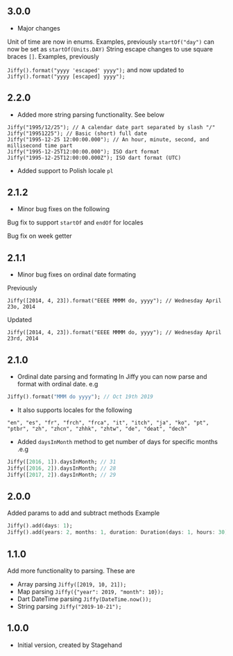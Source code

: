 ## 3.0.0

- Major changes

Unit of time are now in enums. Examples, previously `startOf("day")` can now be set as `startOf(Units.DAY)`
String escape changes to use square braces `[]`. Examples, previously
 
`Jiffy().format("yyyy 'escaped' yyyy");` and now updated to `Jiffy().format("yyyy [escaped] yyyy");`


## 2.2.0

- Added more string parsing functionality. See below

```
Jiffy("1995/12/25"); // A calendar date part separated by slash "/"
Jiffy("19951225"); // Basic (short) full date
Jiffy("1995-12-25 12:00:00.000"); // An hour, minute, second, and millisecond time part
Jiffy("1995-12-25T12:00:00.000"); ISO dart format
Jiffy("1995-12-25T12:00:00.000Z"); ISO dart format (UTC)
```

- Added support to Polish locale `pl`

## 2.1.2

- Minor bug fixes on the following

Bug fix to support `startOf` and `endOf` for locales

Bug fix on week getter

## 2.1.1

- Minor bug fixes on ordinal date formating

Previously

`Jiffy([2014, 4, 23]).format("EEEE MMMM do, yyyy"); // Wednesday April 23o, 2014`

Updated

`Jiffy([2014, 4, 23]).format("EEEE MMMM do, yyyy"); // Wednesday April 23rd, 2014`

## 2.1.0

- Ordinal date parsing and formating
In Jiffy you can now parse and format with ordinal date. e.g
```dart
Jiffy().format("MMM do yyyy"); // Oct 19th 2019
```
- It also supports locales for the following

`"en", "es", "fr", "frch", "frca", "it", "itch", "ja", "ko", "pt", "ptbr", "zh", "zhcn", "zhhk", "zhtw", "de", "deat", "dech"`

- Added `daysInMonth` method to get number of days for specific months .e.g
```dart
Jiffy([2016, 1]).daysInMonth; // 31
Jiffy([2016, 2]).daysInMonth; // 28
Jiffy([2017, 2]).daysInMonth; // 29
```

## 2.0.0

Added params to add and subtract methods
Example
```dart
Jiffy().add(days: 1);
Jiffy().add(years: 2, months: 1, duration: Duration(days: 1, hours: 30));
```

## 1.1.0

Add more functionality to parsing. These are
- Array parsing `Jiffy([2019, 10, 21]);`
- Map parsing `Jiffy({"year": 2019, "month": 10});`
- Dart DateTime parsing `Jiffy(DateTime.now());`
- String parsing `Jiffy("2019-10-21");`

## 1.0.0

- Initial version, created by Stagehand
